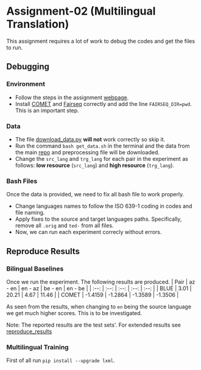 # Assignment-02 (Multilingual Translation)

This assignment requires a lot of work to debug the codes and get the files to run.

## Debugging

### Environment
* Follow the steps in the assignment [webpage](http://phontron.com/class/multiling2022/assignment2.html).
* Install [COMET](https://github.com/Unbabel/COMET) and [Fairseq](https://github.com/facebookresearch/fairseq) correctly and add the line `FAIRSEQ_DIR=pwd`. This is an important step.

### Data
* The file [download_data.py](./download_data.py) **will not** work correctly so skip it.
* Run the command `bash get_data.sh` in the terminal and the data from the main [repo](https://github.com/neulab/word-embeddings-for-nmt) and preprocessing file will be downloaded.
* Change the `src_lang` and `trg_lang` for each pair in the experiment as follows: **low resource** (`src_lang`) and **high resource** (`trg_lang`).

### Bash Files
Once the data is provided, we need to fix all bash file to work properly.
* Change languages names to follow the ISO 639-1 coding in codes and file naming.
* Apply fixes to the source and target languages paths. Specifically, remove all `.orig` and `ted-` from all files.
* Now, we can run each experiment correcly without errors.


## Reproduce Results

### Bilingual Baselines
Once we run the experiment. The following results are produced.
| Pair | az - en | en - az | be - en | en - be |
| :--: | :--: | :--: | :--: | :--: |
| BLUE | 3.01 | 20.21 | 4.67 | 11.46 |
| COMET | -1.4159 | -1.2864 | -1.3589 | -1.3506 |

As seen from the results, when changing to `en` being the source language we get much higher scores. This is to be investigated.

Note: The reported results are the test sets'. For extended results see [reproduce_results](./reproduce_results.txt)

### Multilingual Training
First of all run `pip install --upgrade lxml`.
